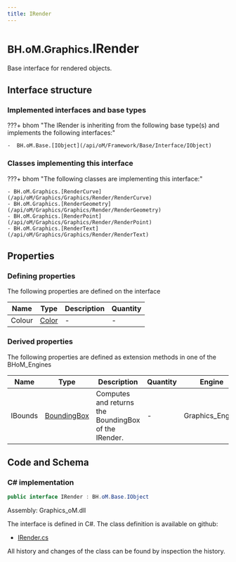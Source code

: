 ```yaml
---
title: IRender
---
```


# <small>BH.oM.Graphics.</small>**IRender**

Base interface for rendered objects.

## Interface structure

### Implemented interfaces and base types

???+ bhom "The IRender is inheriting from the following base type(s) and implements the following interfaces:"

    -  BH.oM.Base.[IObject](/api/oM/Framework/Base/Interface/IObject)


### Classes implementing this interface

???+ bhom "The following classes are implementing this interface:"

    - BH.oM.Graphics.[RenderCurve](/api/oM/Graphics/Graphics/Render/RenderCurve)
    - BH.oM.Graphics.[RenderGeometry](/api/oM/Graphics/Graphics/Render/RenderGeometry)
    - BH.oM.Graphics.[RenderPoint](/api/oM/Graphics/Graphics/Render/RenderPoint)
    - BH.oM.Graphics.[RenderText](/api/oM/Graphics/Graphics/Render/RenderText)


## Properties



### Defining properties

The following properties are defined on the interface

| Name             | Type             | Description      | Quantity         |
|------------------|------------------|------------------|------------------|
| Colour | [Color](https://learn.microsoft.com/en-us/dotnet/api/System.Drawing.Color?view=netstandard-2.0) | - | - |


### Derived properties

The following properties are defined as extension methods in one of the BHoM_Engines

| Name             | Type             | Description      | Quantity         | Engine           |
|------------------|------------------|------------------|------------------|------------------|
| IBounds | [BoundingBox](/api/oM/Dimensional/Geometry/Misc/BoundingBox) | Computes and returns the BoundingBox of the IRender. | - | Graphics_Engine |


## Code and Schema

### C# implementation

``` C# title="C#"
public interface IRender : BH.oM.Base.IObject
```

Assembly: Graphics_oM.dll

The interface is defined in C#. The class definition is available on github:

- [IRender.cs](https://github.com/BHoM/BHoM/blob/develop/Graphics_oM/Render\IRender.cs)

All history and changes of the class can be found by inspection the history.
